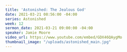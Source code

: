 ```yaml
---
title: 'Astonished: The Jealous God'
date: 2021-03-21 08:56:00 -04:00
series: Astonished
week: 12
sermon_date: 2021-03-21 09:00:00 -04:00
speaker: Jamie Moore
video_url: https://www.youtube.com/embed/GDX46QAygMo
thumbnail_image: "/uploads/astonished_main.jpg"
---
```


